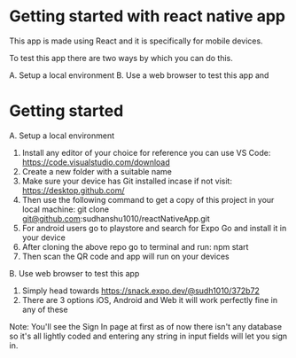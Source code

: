 # Getting started with react native app

This app is made using React and it is specifically for mobile devices.

To test this app there are two ways by which you can do this.

A. Setup a local environment
B. Use a web browser to test this app and


# Getting started


A. Setup a local environment

1. Install any editor of your choice for reference you can use VS Code: https://code.visualstudio.com/download
2. Create a new folder with a suitable name
3. Make sure your device has Git installed incase if not visit: https://desktop.github.com/
4. Then use the following command to get a copy of this project in your local machine: git clone git@github.com:sudhanshu1010/reactNativeApp.git 
5. For android users go to playstore and search for Expo Go and install it in your device
5. After cloning the above repo go to terminal and run: npm start
6. Then scan the QR code and app will run on your devices


B. Use web browser to test this app

1. Simply head towards https://snack.expo.dev/@sudh1010/372b72 
2. There are 3 options iOS, Android and Web it will work perfectly fine in any of these


Note: You'll see the Sign In page at first as of now there isn't any database so it's all lightly coded and entering any string in input fields will let you sign in.




